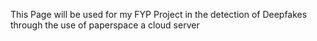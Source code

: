 This Page will be used for my FYP Project in the detection of Deepfakes through the use of paperspace a cloud server
